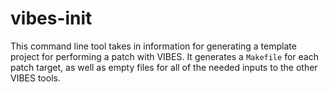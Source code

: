 # vibes-init

This command line tool takes in information for generating a template project
for performing a patch with VIBES. It generates a `Makefile` for each patch
target, as well as empty files for all of the needed inputs to the other
VIBES tools.
